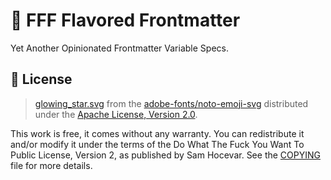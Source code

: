 # 🌟 FFF Flavored Frontmatter

Yet Another Opinionated Frontmatter Variable Specs.

## 📝 License

> [glowing_star.svg](docs/public/glowing_star.svg) from the [adobe-fonts/noto-emoji-svg](https://github.com/adobe-fonts/noto-emoji-svg) distributed under the [Apache License, Version 2.0](https://github.com/adobe-fonts/noto-emoji-svg/blob/main/LICENSE).

This work is free, it comes without any warranty. You can redistribute it and/or modify it under the
terms of the Do What The Fuck You Want To Public License, Version 2,
as published by Sam Hocevar. See the [COPYING](COPYING) file for more details.